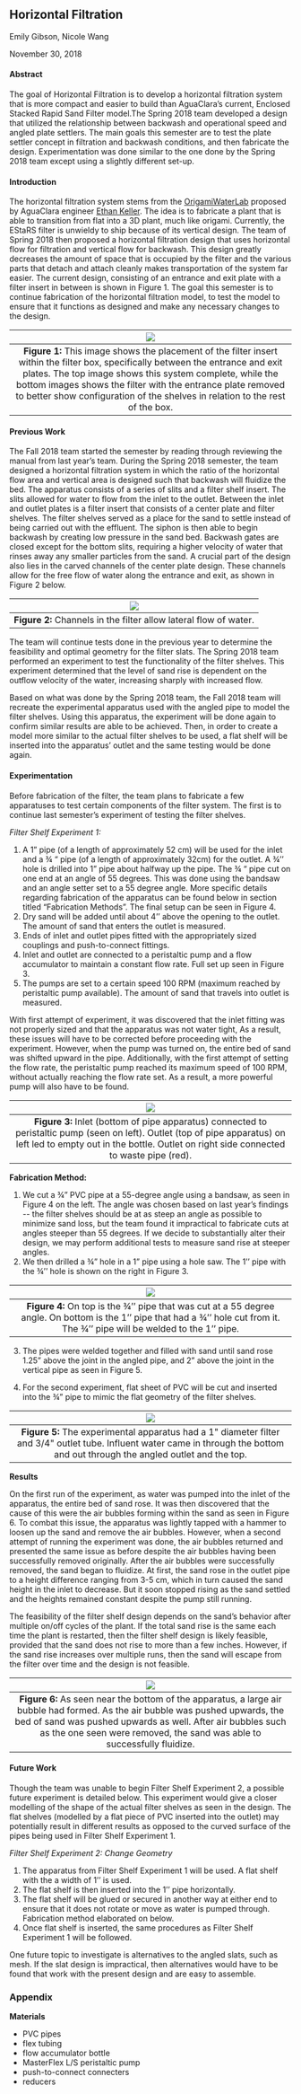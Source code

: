 ## Horizontal Filtration

Emily Gibson, Nicole Wang

November 30, 2018

#### **Abstract**

The goal of Horizontal Filtration is to develop a horizontal filtration system that is more compact and easier to build than AguaClara’s current, Enclosed Stacked Rapid Sand Filter model.The Spring 2018 team developed a design that utilized the relationship between backwash and operational speed and angled plate settlers. The main goals this semester are to test the plate settler concept in filtration and backwash conditions, and then fabricate the design. Experimentation was done similar to the one done by the Spring 2018 team except using a slightly different set-up.


#### **Introduction**

The horizontal filtration system stems from the [OrigamiWaterLab](https://github.com/OrigamiWaterLab ) proposed by AguaClara engineer [Ethan Keller](https://github.com/ethan92429). The idea is to fabricate a plant that is able to transition from flat into a 3D plant, much like origami. Currently, the EStaRS filter is unwieldy to ship because of its vertical design. The team of Spring 2018 then proposed a horizontal filtration design that uses horizontal flow for filtration and vertical flow for backwash. This design greatly decreases the amount of space that is occupied by the filter and the various parts that detach and attach cleanly makes transportation of the system far easier. The current design, consisting of an entrance and exit plate with a filter insert in between is shown in Figure 1. The goal this semester is to continue fabrication of the horizontal filtration model, to test the model to ensure that it functions as designed and make any necessary changes to the design.

| <img src="https://github.com/AguaClara/horizontal_filtration/blob/master/Spring%202018/images/Horfi_updated.JPG?raw=true" > |
| :---: |
|**Figure 1:** This image shows the placement of the filter insert within the filter box, specifically between the entrance and exit plates. The top image shows this system complete, while the bottom images shows the filter with the entrance plate removed to better show configuration of the shelves in relation to the rest of the box.|



#### **Previous Work**

The Fall 2018 team started the semester by reading through reviewing the manual from last year’s team. During the Spring 2018 semester, the team designed a horizontal filtration system in which the ratio of the horizontal flow area and vertical area is designed such that backwash will fluidize the bed. The apparatus consists of a series of slits and a filter shelf insert. The slits allowed for water to flow from the inlet to the outlet. Between the inlet and outlet plates is a filter insert that consists of a center plate and filter shelves. The filter shelves served as a place for the sand to settle instead of being carried out with the effluent. The siphon is then able to begin backwash by creating low pressure in the sand bed. Backwash gates are closed except for the bottom slits, requiring a higher velocity of water that rinses away any smaller particles from the sand. A crucial part of the design also lies in the carved channels of the center plate design. These channels allow for the free flow of water along the entrance and exit, as shown in Figure 2 below.

| <img src="https://github.com/AguaClara/horizontal_filtration/blob/master/Spring%202018/images/carved_channels.JPG?raw=true"> |
| :---: |
|**Figure 2:**  Channels in the filter allow lateral flow of water.|


The team will continue tests done in the previous year to determine the feasibility and optimal geometry for the filter slats. The Spring 2018 team performed an experiment to test the functionality of the filter shelves. This experiment determined that the level of sand rise is dependent on the outflow velocity of the water, increasing sharply with increased flow.


Based on what was done by the Spring 2018 team, the Fall 2018 team will recreate the experimental apparatus used with the angled pipe to model the filter shelves. Using this apparatus, the experiment will be done again to confirm similar results are able to be achieved. Then, in order to create a model more similar to the actual filter shelves to be used, a flat shelf will be inserted into the apparatus’ outlet and the same testing would be done again.


#### **Experimentation**

Before fabrication of the filter, the team plans to fabricate a few apparatuses to test certain components of the filter system. The first is to continue last semester’s experiment of testing the filter shelves.


*Filter Shelf Experiment 1:*
1. A 1” pipe (of a length of approximately 52 cm) will be used for the inlet and a ¾ “ pipe (of a length of approximately 32cm) for the outlet. A ¾’’ hole is drilled into 1” pipe about halfway up the pipe. The ¾ “ pipe cut on one end at an angle of 55 degrees. This was done using the bandsaw and an angle setter set to a 55 degree angle.  More specific details regarding fabrication of the apparatus can be found below in section titled “Fabrication Methods”. The final setup can be seen in Figure 4.  
2. Dry sand will be added until  about 4’’ above the opening to the outlet. The amount of sand that enters the outlet is measured.
3. Ends of inlet and outlet pipes fitted with the appropriately sized couplings and push-to-connect fittings.
4. Inlet and outlet are connected to a peristaltic pump and a flow accumulator to maintain a constant flow rate. Full set up seen in Figure 3.
5. The pumps are set to a certain speed 100 RPM (maximum reached by peristaltic pump available). The amount of sand that travels into outlet is measured.

With first attempt of experiment, it was discovered that the inlet fitting was not properly sized and that the apparatus was not water tight, As a result, these issues will have to be corrected before proceeding with the experiment. However, when the pump was turned on, the entire bed of sand was shifted upward in the pipe. Additionally, with the first attempt of setting the flow rate, the peristaltic pump reached its maximum speed of 100 RPM, without actually reaching the flow rate set. As a result, a more powerful pump will also have to be found.

| <img src="https://github.com/AguaClara/horizontal_filtration/blob/master/Fall%202018/images/exp1_setup.JPG?raw=true">|
| :---: |
|**Figure 3:** Inlet (bottom of pipe apparatus) connected to peristaltic pump (seen on left). Outlet (top of pipe apparatus) on left led to empty out in the bottle. Outlet on right side connected to waste pipe (red).|



**Fabrication Method:**
1. We cut a ¾” PVC pipe at a 55-degree angle using a bandsaw, as seen in Figure 4 on the left. The angle was chosen based on last year’s findings -- the filter shelves should be at as steep an angle as possible to minimize sand loss, but the team found it impractical to fabricate cuts at angles steeper than 55 degrees. If we decide to substantially alter their design, we may perform additional tests to measure sand rise at steeper angles.
2. We then drilled a ¾” hole in a 1” pipe using a hole saw. The 1’’ pipe with the ¾’’ hole is shown on the right in Figure 3.

| <img src="https://github.com/AguaClara/horizontal_filtration/blob/master/Fall%202018/images/exp1_0.75_1%20inch_pipes.JPG?raw=true">|
| :---: |
|**Figure 4:**  On top is the ¾’’ pipe that was cut at a 55 degree angle. On bottom is the 1’’ pipe that had a ¾’’ hole cut from it. The ¾’’ pipe will be welded to the 1’’ pipe.|

3. The pipes were welded together and filled with sand until sand rose 1.25” above the joint in the angled pipe, and 2” above the joint in the vertical pipe as seen in Figure 5.

4. For the second experiment, flat sheet of PVC will be cut and inserted into the ¾” pipe to mimic the flat geometry of the filter shelves.


| <img src="https://github.com/AguaClara/horizontal_filtration/blob/master/Fall%202018/images/inlet-outlet%20apparatus.JPG">  |
| :---: |
|**Figure 5:**  The experimental apparatus had a 1" diameter filter and 3/4" outlet tube. Influent water came in through the bottom and out through the angled outlet and the top.|

**Results**

On the first run of the experiment, as water was pumped into the inlet of the apparatus, the entire bed of sand rose. It was then discovered that the cause of this were the air bubbles forming within the sand as seen in Figure 6. To combat this issue, the apparatus was lightly tapped with a hammer to loosen up the sand and remove the air bubbles. However, when a second attempt of running the experiment was done, the air bubbles returned and presented the same issue as before despite the air bubbles having been successfully removed originally. After the air bubbles were successfully removed, the sand began to fluidize. At first, the sand rose in the outlet pipe to a height difference ranging from 3-5 cm, which in turn caused the sand height in the inlet to decrease. But it soon stopped rising as the sand settled and the heights remained constant despite the pump still running.

The feasibility of the filter shelf design depends on the sand’s behavior after multiple on/off cycles of the plant. If the total sand rise is the same each time the plant is restarted, then the filter shelf design is likely feasible, provided that the sand does not rise to more than a few inches. However, if the sand rise increases over multiple runs, then the sand will escape from the filter over time and the design is not feasible.

| <img src="https://github.com/AguaClara/horizontal_filtration/blob/master/Fall%202018/images/air%20bubbles.JPG">  |
| :---: |
|**Figure 6:** As seen near the bottom of the apparatus, a large air bubble had formed. As the air bubble was pushed upwards, the bed of sand was pushed upwards as well. After air bubbles such as the one seen were removed, the sand was able to successfully fluidize.|


#### **Future Work**

Though the team was unable to begin Filter Shelf Experiment 2, a possible future experiment is detailed below. This experiment would give a closer modelling of the shape of the actual filter shelves as seen in the design. The flat shelves (modelled by a flat piece of PVC inserted into the outlet) may potentially result in different results as opposed to the curved surface of the pipes being used in Filter Shelf Experiment 1.

*Filter Shelf Experiment 2: Change Geometry*
1. The apparatus from Filter Shelf Experiment 1 will be used. A flat shelf with the a width of 1’’ is used.
2. The flat shelf is then inserted into the 1’’ pipe horizontally.
3. The flat shelf will be glued or secured in another way at either end to ensure that it does not rotate or move as water is pumped through. Fabrication method elaborated on below.
4. Once flat shelf is inserted, the same procedures as Filter Shelf Experiment 1 will be followed.

One future topic to investigate is alternatives to the angled slats, such as mesh. If the slat design is impractical, then alternatives would have to be found that work with the present design and are easy to assemble.

### **Appendix**


**Materials**
- PVC pipes
- flex tubing
- flow accumulator bottle
- MasterFlex L/S peristaltic pump
- push-to-connect connecters
- reducers
